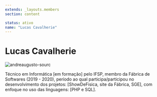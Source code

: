 ```yaml
---
extends: _layouts.members
section: content

status: ativo
name: "Lucas Cavalherie"
---
```


# Lucas Cavalherie

![andreaugusto-sourc]()

Técnico em Informática [em formação] pelo IFSP, membro da Fábrica de Softwares (2019 - 2020), período ao qual participa/participou no desenvolvimento dos projetos: [ShowDeFisica, site da Fábrica, SGE], com enfoque no uso das linguagens: [PHP e SQL].
